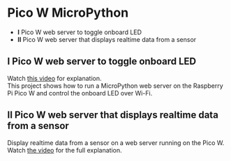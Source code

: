 Pico W MicroPython
==================

- **I** Pico W web server to toggle onboard LED
- **II** Pico W web server that displays realtime data from a sensor

I Pico W web server to toggle onboard LED
-----------------------------------------

Watch [this video](https://youtu.be/Or-UVgiMQsU) for explanation.<br>
This project shows how to run a MicroPython web server on the Raspberry Pi Pico W and control the onboard LED over Wi-Fi.


II Pico W web server that displays realtime data from a sensor
--------------------------------------------------------------

Display realtime data from a sensor on a web server running on the Pico W.<br>
Watch [the video](https://youtu.be/grxjmrPT1zQ) for the full explanation.
